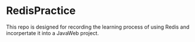 # RedisPractice

This repo is designed for recording the learning process of using Redis and incorpertate it into a JavaWeb project. 

